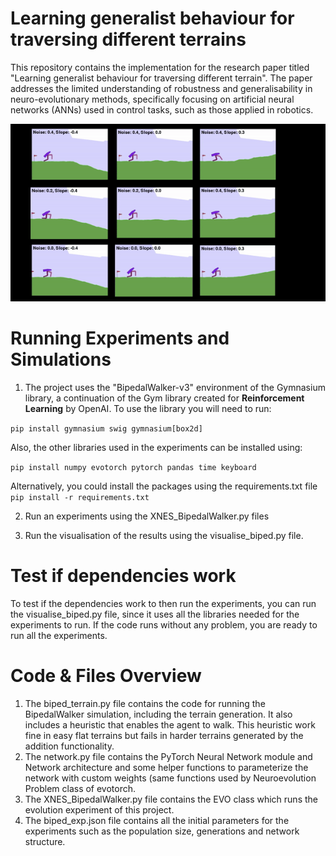 # Learning generalist behaviour for traversing different terrains
This repository contains the implementation for the research paper titled "Learning generalist behaviour for traversing different terrain". The paper addresses the limited understanding of robustness and generalisability in neuro-evolutionary methods, specifically focusing on artificial neural networks (ANNs) used in control tasks, such as those applied in robotics.

![Showcase of the results of the experiments.](https://github.com/JohnGrigoriadis/generalist-controllers-terrain/blob/main/Terrain%20Showcase.gif)



# Running Experiments and Simulations
1. The project uses the "BipedalWalker-v3" environment of the Gymnasium library, a continuation of the Gym library created for __Reinforcement Learning__ by OpenAI.
   To use the library you will need to run:

  `pip install gymnasium swig gymnasium[box2d]`

  Also, the other libraries used in the experiments can be installed using:

  `pip install numpy evotorch pytorch pandas time keyboard`

   Alternatively, you could install the packages using the requirements.txt file
   `pip install -r requirements.txt`
   
2. Run an experiments using the XNES_BipedalWalker.py files

3. Run the visualisation of the results using the visualise_biped.py file.

# Test if dependencies work
To test if the dependencies work to then run the experiments, you can run the visualise_biped.py file, since it uses all the libraries needed for the experiments to run. If the code runs without any problem, you are ready to run all the experiments.

# Code & Files Overview
1. The biped_terrain.py file contains the code for running the BipedalWalker simulation, including the terrain generation. It also includes a heuristic that enables the agent to walk. This heuristic work fine in easy flat terrains but fails in harder terrains generated by the addition functionality.
2. The network.py file contains the PyTorch Neural Network module and Network architecture and some helper functions to parameterize the network with custom weights (same functions used by Neuroevolution Problem class of evotorch.
3. The XNES_BipedalWalker.py file contains the EVO class which runs the evolution experiment of this project.
4. The biped_exp.json file contains all the initial parameters for the experiments such as the population size, generations and network structure.
